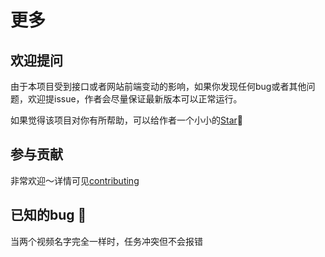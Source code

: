 # 更多

## 欢迎提问

由于本项目受到接口或者网站前端变动的影响，如果你发现任何bug或者其他问题，欢迎提issue，作者会尽量保证最新版本可以正常运行。

如果觉得该项目对你有所帮助，可以给作者一个小小的[Star](https://github.com/HFrost0/bilix)🌟

## 参与贡献

非常欢迎～详情可见[contributing](https://github.com/HFrost0/bilix/blob/master/CONTRIBUTING.md)

## 已知的bug 🤡

当两个视频名字完全一样时，任务冲突但不会报错